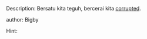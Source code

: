 Description:
Bersatu kita teguh, bercerai kita [corrupted](https://www.dropbox.com/s/askov9rvzkvgpnb/chall.pcapng?dl=0).

author: Bigby

Hint:

